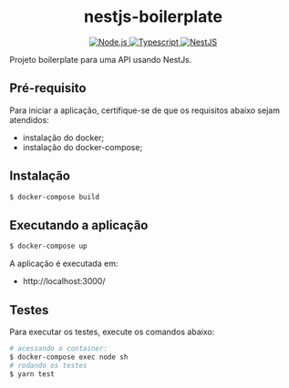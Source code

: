 <h1 align="center">
  nestjs-boilerplate
</h1>
<p align="center">
    <a href="https://nodejs.org/en/" target="blank">
        <img src="https://img.shields.io/badge/nodejs-v20.x-green" alt="Node.js" />
    </a>
    <a href="https://www.typescriptlang.org/" target="blank">
        <img src="https://img.shields.io/badge/typescript-5.1.3-blue" alt="Typescript"/>
    </a>
    <a href="https://nestjs.com/" target="blank">
        <img src="https://img.shields.io/badge/nestjs-v10.0.10-red" alt="NestJS"/>
    </a>
</p>
<p align="justify">
    Projeto boilerplate para uma API usando NestJs.
</p>

## Pré-requisito

Para iniciar a aplicação, certifique-se de que os requisitos abaixo sejam atendidos:

- instalação do docker;
- instalação do docker-compose;

## Instalação

```bash
$ docker-compose build
```

## Executando a aplicação

```bash
$ docker-compose up
```

A aplicação é executada em:

- http://localhost:3000/

## Testes

Para executar os testes, execute os comandos abaixo:

```bash
# acessando o container:
$ docker-compose exec node sh
# rodando os testes
$ yarn test
```
